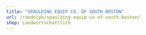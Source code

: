 ```yaml
---
title: "SPAULDING EQUIP CO. OF SOUTH BOSTON"
url: /randolph/spaulding-equip-co-of-south-boston/
shop: Landwirtschaftlich
---
```

